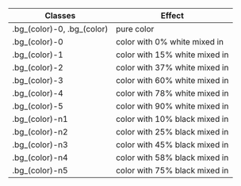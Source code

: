 | Classes                    | Effect                         |
| -------------------------- | ------------------------------ |
| .bg_(color)-0, .bg_(color) | pure color                     |
| .bg_(color)-0              | color with 0% white mixed in   |
| .bg_(color)-1              | color with 15% white mixed in  |
| .bg_(color)-2              | color with 37% white mixed in  |
| .bg_(color)-3              | color with 60% white mixed in  |
| .bg_(color)-4              | color with 78% white mixed in  |
| .bg_(color)-5              | color with 90% white mixed in  |
| .bg_(color)-n1             | color with 10%  black mixed in |
| .bg_(color)-n2             | color with 25%  black mixed in |
| .bg_(color)-n3             | color with 45%  black mixed in |
| .bg_(color)-n4             | color with 58%  black mixed in |
| .bg_(color)-n5             | color with 75%  black mixed in |
